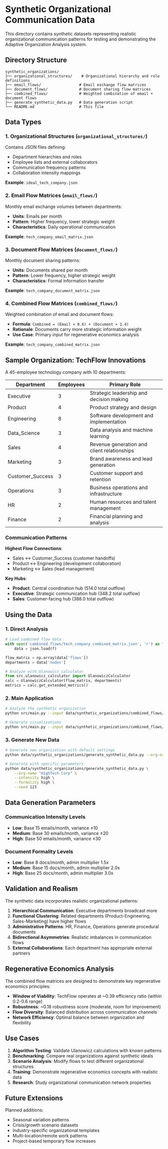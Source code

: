 # Synthetic Organizational Communication Data

This directory contains synthetic datasets representing realistic organizational communication patterns for testing and demonstrating the Adaptive Organization Analysis system.

## Directory Structure

```
synthetic_organizations/
├── organizational_structures/    # Organizational hierarchy and role definitions
├── email_flows/                 # Email exchange flow matrices
├── document_flows/              # Document sharing flow matrices  
├── combined_flows/              # Weighted combination of email + document flows
├── generate_synthetic_data.py   # Data generation script
└── README.md                    # This file
```

## Data Types

### 1. Organizational Structures (`organizational_structures/`)

Contains JSON files defining:
- Department hierarchies and roles
- Employee lists and external collaborators
- Communication frequency patterns
- Collaboration intensity mappings

**Example**: `ideal_tech_company.json`

### 2. Email Flow Matrices (`email_flows/`)

Monthly email exchange volumes between departments:
- **Units**: Emails per month
- **Pattern**: Higher frequency, lower strategic weight
- **Characteristics**: Daily operational communication

**Example**: `tech_company_email_matrix.json`

### 3. Document Flow Matrices (`document_flows/`)

Monthly document sharing patterns:
- **Units**: Documents shared per month  
- **Pattern**: Lower frequency, higher strategic weight
- **Characteristics**: Formal information transfer

**Example**: `tech_company_document_matrix.json`

### 4. Combined Flow Matrices (`combined_flows/`)

Weighted combination of email and document flows:
- **Formula**: `Combined = (Email × 0.6) + (Document × 1.4)`
- **Rationale**: Documents carry more strategic information weight
- **Use Case**: Primary input for regenerative economics analysis

**Example**: `tech_company_combined_matrix.json`

## Sample Organization: TechFlow Innovations

A 45-employee technology company with 10 departments:

| Department | Employees | Primary Role |
|------------|-----------|--------------|
| Executive | 3 | Strategic leadership and decision making |
| Product | 4 | Product strategy and design |
| Engineering | 8 | Software development and implementation |
| Data_Science | 3 | Data analysis and machine learning |
| Sales | 4 | Revenue generation and client relationships |
| Marketing | 3 | Brand awareness and lead generation |
| Customer_Success | 3 | Customer support and retention |
| Operations | 3 | Business operations and infrastructure |
| HR | 2 | Human resources and talent management |
| Finance | 2 | Financial planning and analysis |

### Communication Patterns

**Highest Flow Connections**:
- Sales ↔ Customer_Success (customer handoffs)
- Product ↔ Engineering (development collaboration)
- Marketing ↔ Sales (lead management)

**Key Hubs**:
- **Product**: Central coordination hub (514.0 total outflow)
- **Executive**: Strategic communication hub (348.2 total outflow)
- **Sales**: Customer-facing hub (388.0 total outflow)

## Using the Data

### 1. Direct Analysis

```python
# Load combined flow data
with open('combined_flows/tech_company_combined_matrix.json', 'r') as f:
    data = json.load(f)

flow_matrix = np.array(data['flows'])
departments = data['nodes']

# Analyze with Ulanowicz calculator
from src.ulanowicz_calculator import UlanowiczCalculator
calc = UlanowiczCalculator(flow_matrix, departments)
metrics = calc.get_extended_metrics()
```

### 2. Main Application

```bash
# Analyze the synthetic organization
python src/main.py --input data/synthetic_organizations/combined_flows/tech_company_combined_matrix.json --detailed

# Generate visualizations
python src/main.py --input data/synthetic_organizations/combined_flows/tech_company_combined_matrix.json --output analysis.html
```

### 3. Generate New Data

```bash
# Generate new organization with default settings
python data/synthetic_organizations/generate_synthetic_data.py --org-name "MyCompany"

# Generate with specific parameters
python data/synthetic_organizations/generate_synthetic_data.py \
    --org-name "HighTech Corp" \
    --intensity high \
    --formality high \
    --seed 123
```

## Data Generation Parameters

### Communication Intensity Levels

- **Low**: Base 15 emails/month, variance ±10
- **Medium**: Base 30 emails/month, variance ±20  
- **High**: Base 50 emails/month, variance ±30

### Document Formality Levels

- **Low**: Base 8 docs/month, admin multiplier 1.5x
- **Medium**: Base 15 docs/month, admin multiplier 2.0x
- **High**: Base 25 docs/month, admin multiplier 3.0x

## Validation and Realism

The synthetic data incorporates realistic organizational patterns:

1. **Hierarchical Communication**: Executive departments broadcast more
2. **Functional Clustering**: Related departments (Product-Engineering, Sales-Marketing) have higher flows
3. **Administrative Patterns**: HR, Finance, Operations generate procedural documents
4. **Bidirectional Asymmetries**: Realistic imbalances in communication flows
5. **External Collaborations**: Each department has appropriate external partners

## Regenerative Economics Analysis

The combined flow matrices are designed to demonstrate key regenerative economics principles:

- **Window of Viability**: TechFlow operates at ~0.39 efficiency ratio (within 0.2-0.6 range)
- **Robustness**: ~0.18 robustness score (moderate, room for improvement)
- **Flow Diversity**: Balanced distribution across communication channels
- **Network Efficiency**: Optimal balance between organization and flexibility

## Use Cases

1. **Algorithm Testing**: Validate Ulanowicz calculations with known patterns
2. **Benchmarking**: Compare real organizations against synthetic ideals
3. **Scenario Analysis**: Modify flows to test different organizational structures
4. **Training**: Demonstrate regenerative economics concepts with realistic data
5. **Research**: Study organizational communication network properties

## Future Extensions

Planned additions:
- Seasonal variation patterns
- Crisis/growth scenario datasets  
- Industry-specific organizational templates
- Multi-location/remote work patterns
- Project-based temporary flow increases